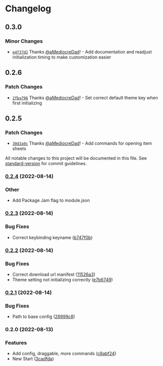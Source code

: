 # Changelog

## 0.3.0

### Minor Changes

- [`e4f37d2`](https://github.com/aMediocreDad/fcp/commit/e4f37d2e482f5dfee01f9cf12a5f2578c33dbe34) Thanks [@aMediocreDad](https://github.com/aMediocreDad)! - Add documentation and readjust initialization timing to make customization easier

## 0.2.6

### Patch Changes

- [`2fba796`](https://github.com/aMediocreDad/fcp/commit/2fba796afcca422b957ff1d41fcdf8262c335ab2) Thanks [@aMediocreDad](https://github.com/aMediocreDad)! - Set correct default theme key when first initializing

## 0.2.5

### Patch Changes

- [`30d3a9c`](https://github.com/aMediocreDad/fcp/commit/30d3a9c1a34f897446450ae03f2018fedf69d57f) Thanks [@aMediocreDad](https://github.com/aMediocreDad)! - Add commands for opening item sheets

All notable changes to this project will be documented in this file. See [standard-version](https://github.com/conventional-changelog/standard-version) for commit guidelines.

### [0.2.4](https://github.com/aMediocreDad/fcp/compare/v0.2.3...v0.2.4) (2022-08-14)

### Other

- Add Package Jam flag to module.json

### [0.2.3](https://github.com/aMediocreDad/fcp/compare/v0.2.2...v0.2.3) (2022-08-14)

### Bug Fixes

- Correct keybinding keyname ([b747f0b](https://github.com/aMediocreDad/fcp/commit/b747f0ba0d86b49cfa56b95fbcd2c2b5dfb7d08c))

### [0.2.2](https://github.com/aMediocreDad/fcp/compare/v0.2.1...v0.2.2) (2022-08-14)

### Bug Fixes

- Correct download url manifest ([11526a3](https://github.com/aMediocreDad/fcp/commit/11526a3eba32f051ef9290740e2a6b15bf3640e0))
- Theme setting not initializing correctly ([e7b6749](https://github.com/aMediocreDad/fcp/commit/e7b67490f772784808c7cde722d18331915fbb0e))

### [0.2.1](https://github.com/aMediocreDad/fcp/compare/v0.2.0...v0.2.1) (2022-08-14)

### Bug Fixes

- Path to base config ([26999c8](https://github.com/aMediocreDad/fcp/commit/26999c87cf0e6e3f409897df4a95869b5874da29))

### 0.2.0 (2022-08-13)

### Features

- Add config, draggable, more commands ([c8abf24](https://github.com/aMediocreDad/fcp/commit/c8abf24ea833dad71cb25b965f5c105bd201381c))
- New Start ([3cadfda](https://github.com/aMediocreDad/fcp/commit/3cadfda756984d67961947d7ff8c3bdcb9942cc5))
